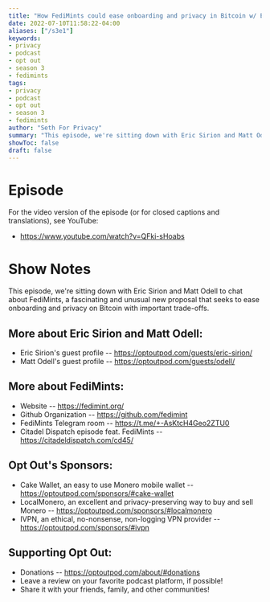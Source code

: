 ```yaml
---
title: "How FediMints could ease onboarding and privacy in Bitcoin w/ Eric Sirion and Matt Odell"
date: 2022-07-10T11:58:22-04:00
aliases: ["/s3e1"]
keywords:
- privacy
- podcast
- opt out
- season 3
- fedimints
tags:
- privacy
- podcast
- opt out
- season 3
- fedimints
author: "Seth For Privacy"
summary: "This episode, we're sitting down with Eric Sirion and Matt Odell to chat about FediMints, a fascinating and unusual new proposal that seeks to ease onboarding and privacy on Bitcoin with important trade-offs."
showToc: false
draft: false
---
```


# Episode

<div id="buzzsprout-player-10934705"></div><script src="https://www.buzzsprout.com/1790481/10934705-how-fedimints-could-ease-onboarding-and-privacy-in-bitcoin-w-eric-sirion-and-matt-odell.js?container_id=buzzsprout-player-10934705&player=small" type="text/javascript" charset="utf-8"></script>

For the video version of the episode (or for closed captions and translations), see YouTube:

- <https://www.youtube.com/watch?v=QFki-sHoabs>

# Show Notes

This episode, we're sitting down with Eric Sirion and Matt Odell to chat about FediMints, a fascinating and unusual new proposal that seeks to ease onboarding and privacy on Bitcoin with important trade-offs.

## More about Eric Sirion and Matt Odell:

- Eric Sirion's guest profile -- https://optoutpod.com/guests/eric-sirion/
- Matt Odell's guest profile -- https://optoutpod.com/guests/odell/

## More about FediMints:

- Website -- https://fedimint.org/
- Github Organization -- https://github.com/fedimint
- FediMints Telegram room -- https://t.me/+-AsKtcH4Geo2ZTU0
- Citadel Dispatch episode feat. FediMints -- https://citadeldispatch.com/cd45/

## Opt Out's Sponsors:

- Cake Wallet, an easy to use Monero mobile wallet -- https://optoutpod.com/sponsors/#cake-wallet
- LocalMonero, an excellent and privacy-preserving way to buy and sell Monero -- https://optoutpod.com/sponsors/#localmonero
- IVPN, an ethical, no-nonsense, non-logging VPN provider -- https://optoutpod.com/sponsors/#ivpn

## Supporting Opt Out:

- Donations -- https://optoutpod.com/about/#donations
- Leave a review on your favorite podcast platform, if possible!
- Share it with your friends, family, and other communities!
